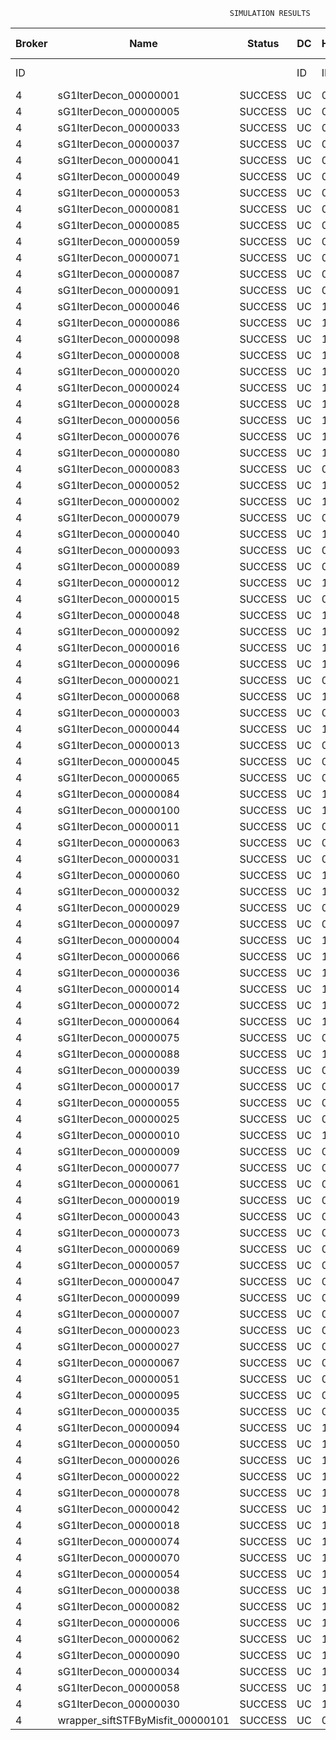 

                                                     SIMULATION RESULTS

|Broker|         Name         | Status|  DC  |Host|Host PEs |VM|   VM PEs|   VM MIPS|ActivityLen|StartTime|FinishTime|ExecTime
|------|----------------------|-------|------|----|---------|--|---------|----------|-----------|---------|----------|--------
|    ID|                      |       |    ID|  ID|CPU cores|ID|CPU cores|        MI|         MI|  Seconds|   Seconds| Seconds
|     4| sG1IterDecon_00000001|SUCCESS|    UC|   0|       12|16|        2|    1000.0|      56150|   7883.2|    8585.7|   702.5
|     4| sG1IterDecon_00000005|SUCCESS|    UC|   0|       12|16|        2|    1000.0|      56150|   7883.2|    8585.7|   702.5
|     4| sG1IterDecon_00000033|SUCCESS|    UC|   0|       12|16|        2|    1000.0|      56150|   7883.2|    8585.7|   702.5
|     4| sG1IterDecon_00000037|SUCCESS|    UC|   0|       12|16|        2|    1000.0|      56150|   7883.2|    8585.7|   702.5
|     4| sG1IterDecon_00000041|SUCCESS|    UC|   0|       12|16|        2|    1000.0|      56150|   7883.2|    8585.7|   702.5
|     4| sG1IterDecon_00000049|SUCCESS|    UC|   0|       12|16|        2|    1000.0|      56150|   7883.2|    8585.7|   702.5
|     4| sG1IterDecon_00000053|SUCCESS|    UC|   0|       12|16|        2|    1000.0|      56150|   7883.2|    8585.7|   702.5
|     4| sG1IterDecon_00000081|SUCCESS|    UC|   0|       12|16|        2|    1000.0|      56150|   7883.2|    8585.7|   702.5
|     4| sG1IterDecon_00000085|SUCCESS|    UC|   0|       12|16|        2|    1000.0|      56150|   7883.2|    8585.7|   702.5
|     4| sG1IterDecon_00000059|SUCCESS|    UC|   0|       12|18|        2|    1000.0|      56150|   7883.2|    8585.7|   702.5
|     4| sG1IterDecon_00000071|SUCCESS|    UC|   0|       12|18|        2|    1000.0|      56150|   7883.2|    8585.7|   702.5
|     4| sG1IterDecon_00000087|SUCCESS|    UC|   0|       12|18|        2|    1000.0|      56150|   7883.2|    8585.7|   702.5
|     4| sG1IterDecon_00000091|SUCCESS|    UC|   0|       12|18|        2|    1000.0|      56150|   7883.2|    8585.7|   702.5
|     4| sG1IterDecon_00000046|SUCCESS|    UC|   1|       12|17|        2|    1000.0|      56150|   7883.2|    8585.7|   702.5
|     4| sG1IterDecon_00000086|SUCCESS|    UC|   1|       12|17|        2|    1000.0|      56150|   7883.2|    8585.7|   702.5
|     4| sG1IterDecon_00000098|SUCCESS|    UC|   1|       12|17|        2|    1000.0|      56150|   7883.2|    8585.7|   702.5
|     4| sG1IterDecon_00000008|SUCCESS|    UC|   1|       12|19|        2|    1000.0|      56150|   7883.2|    8585.7|   702.5
|     4| sG1IterDecon_00000020|SUCCESS|    UC|   1|       12|19|        2|    1000.0|      56150|   7883.2|    8585.7|   702.5
|     4| sG1IterDecon_00000024|SUCCESS|    UC|   1|       12|19|        2|    1000.0|      56150|   7883.2|    8585.7|   702.5
|     4| sG1IterDecon_00000028|SUCCESS|    UC|   1|       12|19|        2|    1000.0|      56150|   7883.2|    8585.7|   702.5
|     4| sG1IterDecon_00000056|SUCCESS|    UC|   1|       12|19|        2|    1000.0|      56150|   7883.2|    8585.7|   702.5
|     4| sG1IterDecon_00000076|SUCCESS|    UC|   1|       12|19|        2|    1000.0|      56150|   7883.2|    8585.7|   702.5
|     4| sG1IterDecon_00000080|SUCCESS|    UC|   1|       12|19|        2|    1000.0|      56150|   7883.2|    8585.7|   702.5
|     4| sG1IterDecon_00000083|SUCCESS|    UC|   0|       12|18|        2|    1000.0|      59381|   7883.2|    8619.8|   736.6
|     4| sG1IterDecon_00000052|SUCCESS|    UC|   1|       12|19|        2|    1000.0|      61375|   7883.2|    8632.9|   749.7
|     4| sG1IterDecon_00000002|SUCCESS|    UC|   1|       12|17|        2|    1000.0|      60450|   7883.2|    8633.6|   750.4
|     4| sG1IterDecon_00000079|SUCCESS|    UC|   0|       12|18|        2|    1000.0|      83667|   7883.2|    8862.7|   979.5
|     4| sG1IterDecon_00000040|SUCCESS|    UC|   1|       12|19|        2|    1000.0|      91200|   7883.2|    8887.9|  1004.6
|     4| sG1IterDecon_00000093|SUCCESS|    UC|   0|       12|16|        2|    1000.0|      96311|   7883.2|    8907.1|  1023.9
|     4| sG1IterDecon_00000089|SUCCESS|    UC|   0|       12|16|        2|    1000.0|     115702|   7883.2|    9053.2|  1170.0
|     4| sG1IterDecon_00000012|SUCCESS|    UC|   1|       12|19|        2|    1000.0|     117306|   7883.2|    9096.9|  1213.6
|     4| sG1IterDecon_00000015|SUCCESS|    UC|   0|       12|18|        2|    1000.0|     115126|   7883.2|    9162.6|  1279.4
|     4| sG1IterDecon_00000048|SUCCESS|    UC|   1|       12|19|        2|    1000.0|     131219|   7883.2|    9201.6|  1318.4
|     4| sG1IterDecon_00000092|SUCCESS|    UC|   1|       12|19|        2|    1000.0|     135995|   7883.2|    9235.3|  1352.1
|     4| sG1IterDecon_00000016|SUCCESS|    UC|   1|       12|19|        2|    1000.0|     144034|   7883.2|    9287.9|  1404.6
|     4| sG1IterDecon_00000096|SUCCESS|    UC|   1|       12|19|        2|    1000.0|     146964|   7883.2|    9305.5|  1422.3
|     4| sG1IterDecon_00000021|SUCCESS|    UC|   0|       12|16|        2|    1000.0|     156382|   7883.2|    9339.8|  1456.5
|     4| sG1IterDecon_00000068|SUCCESS|    UC|   1|       12|19|        2|    1000.0|     162933|   7883.2|    9393.8|  1510.6
|     4| sG1IterDecon_00000003|SUCCESS|    UC|   0|       12|18|        2|    1000.0|     143490|   7883.2|    9418.3|  1535.1
|     4| sG1IterDecon_00000044|SUCCESS|    UC|   1|       12|19|        2|    1000.0|     168756|   7883.2|    9422.9|  1539.7
|     4| sG1IterDecon_00000013|SUCCESS|    UC|   0|       12|16|        2|    1000.0|     173487|   7883.2|    9451.6|  1568.4
|     4| sG1IterDecon_00000045|SUCCESS|    UC|   0|       12|16|        2|    1000.0|     193935|   7883.2|    9575.1|  1691.9
|     4| sG1IterDecon_00000065|SUCCESS|    UC|   0|       12|16|        2|    1000.0|     195345|   7883.2|    9582.9|  1699.7
|     4| sG1IterDecon_00000084|SUCCESS|    UC|   1|       12|19|        2|    1000.0|     231134|   7883.2|    9704.1|  1820.9
|     4| sG1IterDecon_00000100|SUCCESS|    UC|   1|       12|19|        2|    1000.0|     237950|   7883.2|    9731.4|  1848.2
|     4| sG1IterDecon_00000011|SUCCESS|    UC|   0|       12|18|        2|    1000.0|     182930|   7883.2|    9755.9|  1872.7
|     4| sG1IterDecon_00000063|SUCCESS|    UC|   0|       12|18|        2|    1000.0|     188230|   7883.2|    9798.3|  1915.1
|     4| sG1IterDecon_00000031|SUCCESS|    UC|   0|       12|18|        2|    1000.0|     190673|   7883.2|    9816.8|  1933.6
|     4| sG1IterDecon_00000060|SUCCESS|    UC|   1|       12|19|        2|    1000.0|     265578|   7883.2|    9828.4|  1945.2
|     4| sG1IterDecon_00000032|SUCCESS|    UC|   1|       12|19|        2|    1000.0|     270491|   7883.2|    9843.2|  1960.0
|     4| sG1IterDecon_00000029|SUCCESS|    UC|   0|       12|16|        2|    1000.0|     252025|   7883.2|    9866.4|  1983.2
|     4| sG1IterDecon_00000097|SUCCESS|    UC|   0|       12|16|        2|    1000.0|     274532|   7883.2|    9967.8|  2084.6
|     4| sG1IterDecon_00000004|SUCCESS|    UC|   1|       12|19|        2|    1000.0|     334964|   7883.2|   10004.3|  2121.1
|     4| sG1IterDecon_00000066|SUCCESS|    UC|   1|       12|17|        2|    1000.0|     190704|   7883.2|   10006.1|  2122.9
|     4| sG1IterDecon_00000036|SUCCESS|    UC|   1|       12|19|        2|    1000.0|     337139|   7883.2|   10008.8|  2125.5
|     4| sG1IterDecon_00000014|SUCCESS|    UC|   1|       12|17|        2|    1000.0|     197394|   7883.2|   10073.0|  2189.8
|     4| sG1IterDecon_00000072|SUCCESS|    UC|   1|       12|19|        2|    1000.0|     387256|   7883.2|   10084.1|  2200.8
|     4| sG1IterDecon_00000064|SUCCESS|    UC|   1|       12|19|        2|    1000.0|     394582|   7883.2|   10091.4|  2208.1
|     4| sG1IterDecon_00000075|SUCCESS|    UC|   0|       12|18|        2|    1000.0|     234888|   7883.2|   10128.4|  2245.2
|     4| sG1IterDecon_00000088|SUCCESS|    UC|   1|       12|19|        2|    1000.0|     467079|   7883.2|   10163.9|  2280.7
|     4| sG1IterDecon_00000039|SUCCESS|    UC|   0|       12|18|        2|    1000.0|     244204|   7883.2|   10189.3|  2306.1
|     4| sG1IterDecon_00000017|SUCCESS|    UC|   0|       12|16|        2|    1000.0|     341331|   7883.2|   10235.0|  2351.8
|     4| sG1IterDecon_00000055|SUCCESS|    UC|   0|       12|18|        2|    1000.0|     255737|   7883.2|   10258.8|  2375.6
|     4| sG1IterDecon_00000025|SUCCESS|    UC|   0|       12|16|        2|    1000.0|     358800|   7883.2|   10296.4|  2413.2
|     4| sG1IterDecon_00000010|SUCCESS|    UC|   1|       12|17|        2|    1000.0|     225339|   7883.2|   10339.5|  2456.3
|     4| sG1IterDecon_00000009|SUCCESS|    UC|   0|       12|16|        2|    1000.0|     391043|   7883.2|   10393.3|  2510.1
|     4| sG1IterDecon_00000077|SUCCESS|    UC|   0|       12|16|        2|    1000.0|     424669|   7883.2|   10477.4|  2594.2
|     4| sG1IterDecon_00000061|SUCCESS|    UC|   0|       12|16|        2|    1000.0|     449668|   7883.2|   10527.3|  2644.1
|     4| sG1IterDecon_00000019|SUCCESS|    UC|   0|       12|18|        2|    1000.0|     310565|   7883.2|   10562.0|  2678.8
|     4| sG1IterDecon_00000043|SUCCESS|    UC|   0|       12|18|        2|    1000.0|     315524|   7883.2|   10586.8|  2703.6
|     4| sG1IterDecon_00000073|SUCCESS|    UC|   0|       12|16|        2|    1000.0|     514833|   7883.2|   10625.3|  2742.1
|     4| sG1IterDecon_00000069|SUCCESS|    UC|   0|       12|16|        2|    1000.0|     517533|   7883.2|   10628.1|  2744.8
|     4| sG1IterDecon_00000057|SUCCESS|    UC|   0|       12|16|        2|    1000.0|     548071|   7883.2|   10658.5|  2775.3
|     4| sG1IterDecon_00000047|SUCCESS|    UC|   0|       12|18|        2|    1000.0|     378587|   7883.2|   10871.1|  2987.9
|     4| sG1IterDecon_00000099|SUCCESS|    UC|   0|       12|18|        2|    1000.0|     388369|   7883.2|   10910.1|  3026.9
|     4| sG1IterDecon_00000007|SUCCESS|    UC|   0|       12|18|        2|    1000.0|     417184|   7883.2|   11011.4|  3128.2
|     4| sG1IterDecon_00000023|SUCCESS|    UC|   0|       12|18|        2|    1000.0|     440432|   7883.2|   11081.2|  3198.0
|     4| sG1IterDecon_00000027|SUCCESS|    UC|   0|       12|18|        2|    1000.0|     452997|   7883.2|   11112.7|  3229.5
|     4| sG1IterDecon_00000067|SUCCESS|    UC|   0|       12|18|        2|    1000.0|     473732|   7883.2|   11154.2|  3271.0
|     4| sG1IterDecon_00000051|SUCCESS|    UC|   0|       12|18|        2|    1000.0|     478427|   7883.2|   11161.3|  3278.1
|     4| sG1IterDecon_00000095|SUCCESS|    UC|   0|       12|18|        2|    1000.0|     485151|   7883.2|   11167.9|  3284.7
|     4| sG1IterDecon_00000035|SUCCESS|    UC|   0|       12|18|        2|    1000.0|     493480|   7883.2|   11176.3|  3293.1
|     4| sG1IterDecon_00000094|SUCCESS|    UC|   1|       12|17|        2|    1000.0|     318396|   7883.2|   11178.6|  3295.3
|     4| sG1IterDecon_00000050|SUCCESS|    UC|   1|       12|17|        2|    1000.0|     318735|   7883.2|   11181.5|  3298.3
|     4| sG1IterDecon_00000026|SUCCESS|    UC|   1|       12|17|        2|    1000.0|     322630|   7883.2|   11212.6|  3329.4
|     4| sG1IterDecon_00000022|SUCCESS|    UC|   1|       12|17|        2|    1000.0|     357190|   7883.2|   11472.9|  3589.7
|     4| sG1IterDecon_00000078|SUCCESS|    UC|   1|       12|17|        2|    1000.0|     360476|   7883.2|   11496.0|  3612.7
|     4| sG1IterDecon_00000042|SUCCESS|    UC|   1|       12|17|        2|    1000.0|     368699|   7883.2|   11549.8|  3666.6
|     4| sG1IterDecon_00000018|SUCCESS|    UC|   1|       12|17|        2|    1000.0|     414263|   7883.2|   11824.5|  3941.3
|     4| sG1IterDecon_00000074|SUCCESS|    UC|   1|       12|17|        2|    1000.0|     424552|   7883.2|   11881.4|  3998.2
|     4| sG1IterDecon_00000070|SUCCESS|    UC|   1|       12|17|        2|    1000.0|     448310|   7883.2|   12000.1|  4116.9
|     4| sG1IterDecon_00000054|SUCCESS|    UC|   1|       12|17|        2|    1000.0|     450508|   7883.2|   12010.1|  4126.9
|     4| sG1IterDecon_00000038|SUCCESS|    UC|   1|       12|17|        2|    1000.0|     477933|   7883.2|   12119.9|  4236.6
|     4| sG1IterDecon_00000082|SUCCESS|    UC|   1|       12|17|        2|    1000.0|     479541|   7883.2|   12125.5|  4242.3
|     4| sG1IterDecon_00000006|SUCCESS|    UC|   1|       12|17|        2|    1000.0|     495411|   7883.2|   12173.2|  4290.0
|     4| sG1IterDecon_00000062|SUCCESS|    UC|   1|       12|17|        2|    1000.0|     512294|   7883.2|   12215.4|  4332.2
|     4| sG1IterDecon_00000090|SUCCESS|    UC|   1|       12|17|        2|    1000.0|     525791|   7883.2|   12242.5|  4359.3
|     4| sG1IterDecon_00000034|SUCCESS|    UC|   1|       12|17|        2|    1000.0|     550026|   7883.2|   12278.9|  4395.7
|     4| sG1IterDecon_00000058|SUCCESS|    UC|   1|       12|17|        2|    1000.0|     559233|   7883.2|   12288.1|  4404.9
|     4| sG1IterDecon_00000030|SUCCESS|    UC|   1|       12|17|        2|    1000.0|     560188|   7883.2|   12289.1|  4405.9
|     4|wrapper_siftSTFByMisfit_00000101|SUCCESS|    UC|   0|       12|16|        2|    1000.0|      13510|  12289.1|   12302.6|    13.5

